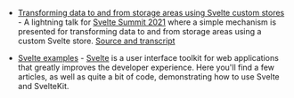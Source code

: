 <script context="module">
    export const prerender = true;
</script>

- [Transforming data to and from storage areas using Svelte custom
  stores](https://youtu.be/1Df-9EKvZr0?t=6195) - A lightning talk for [Svelte Summit
  2021](https://sveltesummit.com) where a simple mechanism is presented for
  transforming data to and from storage areas using a custom Svelte store.
  [Source and transcript](https://github.com/angrytongan/svelte-summit-2021)

- [Svelte examples](/technical/svelte) - [Svelte](http://svelte.dev) is a user
  interface toolkit for web applications that greatly improves the developer
  experience. Here you'll find a few articles, as well as quite a bit of code,
  demonstrating how to use Svelte and SvelteKit.
